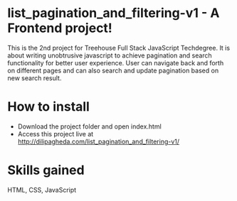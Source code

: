 # list_pagination_and_filtering-v1 - A Frontend project!
This is the 2nd project for Treehouse Full Stack JavaScript Techdegree. It is about writing unobtrusive javascript to achieve pagination and search functionality for better user experience. User can navigate back and forth on different pages and can also search and update pagination based on new search result.

# How to install
- Download the project folder and open index.html
- Access this project live at http://dilipagheda.com/list_pagination_and_filtering-v1/

# Skills gained
HTML, CSS, JavaScript
